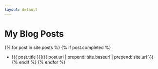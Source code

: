 ```yaml
---
layout: default
---
```


# My Blog Posts

{% for post in site.posts %}
  {% if post.completed %}
  * [{{ post.title }}]({{ post.url | prepend: site.baseurl | prepend: site.url }})
  {% endif %}
{% endfor %}
